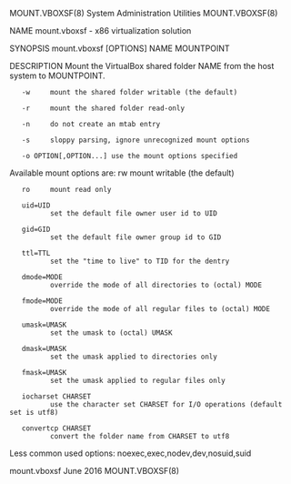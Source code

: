MOUNT.VBOXSF(8)                                                              System Administration Utilities                                                              MOUNT.VBOXSF(8)

NAME
       mount.vboxsf - x86 virtualization solution

SYNOPSIS
       mount.vboxsf [OPTIONS] NAME MOUNTPOINT

DESCRIPTION
       Mount the VirtualBox shared folder NAME from the host system to MOUNTPOINT.

       -w     mount the shared folder writable (the default)

       -r     mount the shared folder read-only

       -n     do not create an mtab entry

       -s     sloppy parsing, ignore unrecognized mount options

       -o OPTION[,OPTION...] use the mount options specified

   Available mount options are:
       rw     mount writable (the default)

       ro     mount read only

       uid=UID
              set the default file owner user id to UID

       gid=GID
              set the default file owner group id to GID

       ttl=TTL
              set the "time to live" to TID for the dentry

       dmode=MODE
              override the mode of all directories to (octal) MODE

       fmode=MODE
              override the mode of all regular files to (octal) MODE

       umask=UMASK
              set the umask to (octal) UMASK

       dmask=UMASK
              set the umask applied to directories only

       fmask=UMASK
              set the umask applied to regular files only

       iocharset CHARSET
              use the character set CHARSET for I/O operations (default set is utf8)

       convertcp CHARSET
              convert the folder name from CHARSET to utf8

   Less common used options:
              noexec,exec,nodev,dev,nosuid,suid

mount.vboxsf                                                                            June 2016                                                                         MOUNT.VBOXSF(8)
